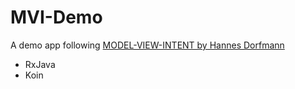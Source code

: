 # MVI-Demo

A demo app following [MODEL-VIEW-INTENT by Hannes Dorfmann](http://hannesdorfmann.com/android/mosby3-mvi-1)

* RxJava
* Koin
